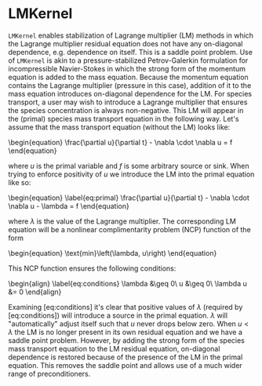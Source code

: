 # LMKernel

`LMKernel` enables stabilization of Lagrange multiplier (LM) methods in which
the Lagrange multiplier residual equation does not have any on-diagonal
dependence, e.g. dependence on itself. This is a saddle point problem. Use of
`LMKernel` is akin to a pressure-stabilized Petrov-Galerkin formulation for
incompressible Navier-Stokes in which the strong form of the momentum equation
is added to the mass equation. Because the momentum equation contains the
Lagrange multiplier (pressure in this case), addition of it to the mass equation
introduces on-diagonal dependence for the LM. For species transport, a user may
wish to introduce a Lagrange multiplier that ensures the species concentration
is always non-negative. This LM will appear in the (primal) species mass
transport equation in the following way. Let's assume that the mass transport
equation (without the LM) looks like:

\begin{equation}
\frac{\partial u}{\partial t} - \nabla \cdot \nabla u = f
\end{equation}

where $u$ is the primal variable and $f$ is some arbitrary source or sink. When
trying to enforce positivity of $u$ we introduce the LM into the primal equation
like so:

\begin{equation}
\label{eq:primal}
\frac{\partial u}{\partial t} - \nabla \cdot \nabla u - \lambda = f
\end{equation}

where $\lambda$ is the value of the Lagrange multiplier. The corresponding LM
equation will be a nonlinear complimentarity problem (NCP) function of the form

\begin{equation}
\text{min}\left(\lambda, u\right)
\end{equation}

This NCP function ensures the following conditions:

\begin{align}
\label{eq:conditions}
\lambda &\geq 0\\
u &\geq 0\\
\lambda u &= 0
\end{align}

Examining [eq:conditions] it's clear that positive values of $\lambda$ (required
by [eq:conditions]) will introduce a source in the primal equation. $\lambda$
will "automatically" adjust itself such that $u$ never drops below zero.  When
$u < \lambda$ the LM is no longer present in its own residual equation and we
have a saddle point problem. However, by adding the strong form of the species
mass transport equation to the LM residual equation, on-diagonal dependence is
restored because of the presence of the LM in the primal equation. This removes
the saddle point and allows use of a much wider range of preconditioners.
